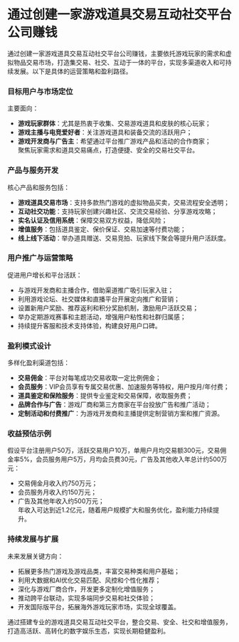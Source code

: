 # 通过创建一家游戏道具交易互动社交平台公司赚钱
通过创建一家游戏道具交易互动社交平台公司赚钱，主要依托游戏玩家的需求和虚拟物品交易市场，打造集交易、社交、互动于一体的平台，实现多渠道收入和可持续发展。以下是具体的运营策略和盈利路径。

### 目标用户与市场定位  
主要面向：  
* **游戏玩家群体**：尤其是热衷于收集、交易游戏道具和皮肤的核心玩家；  
* **游戏主播与电竞爱好者**：关注游戏道具和装备交流的活跃用户；  
* **游戏开发商与广告主**：希望通过平台推广游戏产品和活动的合作商家；  
聚焦玩家需求和道具交易痛点，打造便捷、安全的交易社交平台。

### 产品与服务开发  
核心产品和服务包括：  
* **游戏道具交易市场**：支持多款热门游戏的虚拟物品买卖，交易流程安全透明；  
* **互动社交功能**：支持玩家创建兴趣社区、交流交易经验、分享游戏攻略；  
* **实名认证及信用系统**：保障交易双方权益，降低风险；  
* **增值服务**：包括道具鉴定、保价保证、交易加速等付费功能；  
* **线上线下活动**：举办道具赠送、交易竞拍、玩家线下聚会等提升用户活跃度。

### 用户推广与运营策略  
促进用户增长和平台活跃：  
* 与游戏开发商和主播合作，借助渠道推广吸引玩家入驻；  
* 利用游戏论坛、社交媒体和直播平台开展定向推广和营销；  
* 设置新用户奖励、推荐返利和积分奖励机制，激励用户活跃交易；  
* 举办定期游戏赛事和主题活动，增强用户粘性和社群归属感；  
* 持续提升客服和技术支持体验，构建良好用户口碑。

### 盈利模式设计  
多样化盈利渠道包括：  
* **交易佣金**：平台对每笔成功交易收取一定比例佣金；  
* **会员服务**：VIP会员享有专属交易优惠、加速服务等特权，用户按月/年付费；  
* **道具鉴定和保险服务**：提供专业鉴定和交易保障，收取服务费；  
* **品牌合作与广告**：游戏厂商和第三方商家在平台投放广告和推广活动；  
* **定制活动和付费推广**：为游戏开发商和主播提供定制营销方案和推广资源。

### 收益预估示例  
假设平台注册用户50万，活跃交易用户10万，单用户月均交易额300元，交易佣金率5%，会员服务用户5万，月均会员费30元，广告及其他收入年总计约500万元：  
* 交易佣金月收入约750万元；  
* 会员服务月收入约150万元；  
* 广告及其他年收入约500万元；  
年收入可达到近1.2亿元，随着用户规模扩大和服务优化，盈利能力持续提升。

### 持续发展与扩展  
未来发展关键方向：  
* 拓展更多热门游戏及游戏品类，丰富交易种类和用户基础；  
* 利用大数据和AI优化交易匹配、风控和个性化推荐；  
* 深化与游戏厂商合作，开发更多定制化增值服务；  
* 推动跨平台联动，实现多端同步交易和社交体验；  
* 开发国际版平台，拓展海外游戏玩家市场，实现全球覆盖。

通过搭建专业的游戏道具交易互动社交平台，整合交易、安全、社交和增值服务，打造高活跃、高转化的数字娱乐生态，实现长期稳健盈利。
